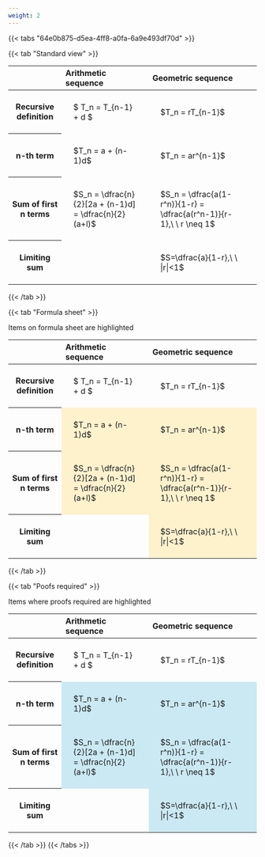 ```yaml
---
weight: 2
---
```


{{< tabs "64e0b875-d5ea-4ff8-a0fa-6a9e493df70d" >}}

{{< tab "Standard view" >}}

<style type="text/css">
#T_59b16 th.col_heading {
  text-align: left;
  font-size: 1em;
}
#T_59b16 td {
  text-align: left;
  font-size: 1em;
  padding: 1.5em;
}
</style>
<table id="T_59b16">
  <thead>
    <tr>
      <th class="blank level0" >&nbsp;</th>
      <th id="T_59b16_level0_col0" class="col_heading level0 col0" >Arithmetic sequence</th>
      <th id="T_59b16_level0_col1" class="col_heading level0 col1" >Geometric sequence</th>
    </tr>
  </thead>
  <tbody>
    <tr>
      <th id="T_59b16_level0_row0" class="row_heading level0 row0" >Recursive definition</th>
      <td id="T_59b16_row0_col0" class="data row0 col0" >$ T_n = T_{n-1} + d $</td>
      <td id="T_59b16_row0_col1" class="data row0 col1" >$T_n = rT_{n-1}$</td>
    </tr>
    <tr>
      <th id="T_59b16_level0_row1" class="row_heading level0 row1" >n-th term</th>
      <td id="T_59b16_row1_col0" class="data row1 col0" >$T_n = a + (n-1)d$</td>
      <td id="T_59b16_row1_col1" class="data row1 col1" >$T_n = ar^{n-1}$</td>
    </tr>
    <tr>
      <th id="T_59b16_level0_row2" class="row_heading level0 row2" >Sum of first n terms</th>
      <td id="T_59b16_row2_col0" class="data row2 col0" >$S_n = \dfrac{n}{2}[2a + (n-1)d] = \dfrac{n}{2}(a+l)$</td>
      <td id="T_59b16_row2_col1" class="data row2 col1" >$S_n = \dfrac{a(1-r^n)}{1-r} = \dfrac{a(r^n-1)}{r-1},\ \  r \neq 1$</td>
    </tr>
    <tr>
      <th id="T_59b16_level0_row3" class="row_heading level0 row3" >Limiting sum</th>
      <td id="T_59b16_row3_col0" class="data row3 col0" ></td>
      <td id="T_59b16_row3_col1" class="data row3 col1" >$S=\dfrac{a}{1-r},\ \ |r|<1$</td>
    </tr>
  </tbody>
</table>
{{< /tab >}}

{{< tab "Formula sheet" >}}

Items on formula sheet are highlighted 
<br>
<style type="text/css">
#T_58c3a th.col_heading {
  text-align: left;
  font-size: 1em;
}
#T_58c3a td {
  text-align: left;
  font-size: 1em;
  padding: 1.5em;
}
#T_58c3a_row0_col0, #T_58c3a_row0_col1, #T_58c3a_row3_col0 {
  background-color: rgba(0,0,0,0);
}
#T_58c3a_row1_col0, #T_58c3a_row1_col1, #T_58c3a_row2_col0, #T_58c3a_row2_col1, #T_58c3a_row3_col1 {
  background-color: rgba(255,194,10, 0.2);
}
</style>
<table id="T_58c3a">
  <thead>
    <tr>
      <th class="blank level0" >&nbsp;</th>
      <th id="T_58c3a_level0_col0" class="col_heading level0 col0" >Arithmetic sequence</th>
      <th id="T_58c3a_level0_col1" class="col_heading level0 col1" >Geometric sequence</th>
    </tr>
  </thead>
  <tbody>
    <tr>
      <th id="T_58c3a_level0_row0" class="row_heading level0 row0" >Recursive definition</th>
      <td id="T_58c3a_row0_col0" class="data row0 col0" >$ T_n = T_{n-1} + d $</td>
      <td id="T_58c3a_row0_col1" class="data row0 col1" >$T_n = rT_{n-1}$</td>
    </tr>
    <tr>
      <th id="T_58c3a_level0_row1" class="row_heading level0 row1" >n-th term</th>
      <td id="T_58c3a_row1_col0" class="data row1 col0" >$T_n = a + (n-1)d$</td>
      <td id="T_58c3a_row1_col1" class="data row1 col1" >$T_n = ar^{n-1}$</td>
    </tr>
    <tr>
      <th id="T_58c3a_level0_row2" class="row_heading level0 row2" >Sum of first n terms</th>
      <td id="T_58c3a_row2_col0" class="data row2 col0" >$S_n = \dfrac{n}{2}[2a + (n-1)d] = \dfrac{n}{2}(a+l)$</td>
      <td id="T_58c3a_row2_col1" class="data row2 col1" >$S_n = \dfrac{a(1-r^n)}{1-r} = \dfrac{a(r^n-1)}{r-1},\ \  r \neq 1$</td>
    </tr>
    <tr>
      <th id="T_58c3a_level0_row3" class="row_heading level0 row3" >Limiting sum</th>
      <td id="T_58c3a_row3_col0" class="data row3 col0" ></td>
      <td id="T_58c3a_row3_col1" class="data row3 col1" >$S=\dfrac{a}{1-r},\ \ |r|<1$</td>
    </tr>
  </tbody>
</table>
{{< /tab >}}

{{< tab "Poofs required" >}}

Items where proofs required are highlighted 
<br>
<style type="text/css">
#T_15696 th.col_heading {
  text-align: left;
  font-size: 1em;
}
#T_15696 td {
  text-align: left;
  font-size: 1em;
  padding: 1.5em;
}
#T_15696_row0_col0, #T_15696_row0_col1, #T_15696_row3_col0 {
  background-color: rgba(0,0,0,0);
}
#T_15696_row1_col0, #T_15696_row1_col1, #T_15696_row2_col0, #T_15696_row2_col1, #T_15696_row3_col1 {
  background-color: rgba(0,150,200, 0.2);
}
</style>
<table id="T_15696">
  <thead>
    <tr>
      <th class="blank level0" >&nbsp;</th>
      <th id="T_15696_level0_col0" class="col_heading level0 col0" >Arithmetic sequence</th>
      <th id="T_15696_level0_col1" class="col_heading level0 col1" >Geometric sequence</th>
    </tr>
  </thead>
  <tbody>
    <tr>
      <th id="T_15696_level0_row0" class="row_heading level0 row0" >Recursive definition</th>
      <td id="T_15696_row0_col0" class="data row0 col0" >$ T_n = T_{n-1} + d $</td>
      <td id="T_15696_row0_col1" class="data row0 col1" >$T_n = rT_{n-1}$</td>
    </tr>
    <tr>
      <th id="T_15696_level0_row1" class="row_heading level0 row1" >n-th term</th>
      <td id="T_15696_row1_col0" class="data row1 col0" >$T_n = a + (n-1)d$</td>
      <td id="T_15696_row1_col1" class="data row1 col1" >$T_n = ar^{n-1}$</td>
    </tr>
    <tr>
      <th id="T_15696_level0_row2" class="row_heading level0 row2" >Sum of first n terms</th>
      <td id="T_15696_row2_col0" class="data row2 col0" >$S_n = \dfrac{n}{2}[2a + (n-1)d] = \dfrac{n}{2}(a+l)$</td>
      <td id="T_15696_row2_col1" class="data row2 col1" >$S_n = \dfrac{a(1-r^n)}{1-r} = \dfrac{a(r^n-1)}{r-1},\ \  r \neq 1$</td>
    </tr>
    <tr>
      <th id="T_15696_level0_row3" class="row_heading level0 row3" >Limiting sum</th>
      <td id="T_15696_row3_col0" class="data row3 col0" ></td>
      <td id="T_15696_row3_col1" class="data row3 col1" >$S=\dfrac{a}{1-r},\ \ |r|<1$</td>
    </tr>
  </tbody>
</table>
{{< /tab >}}
{{< /tabs >}}